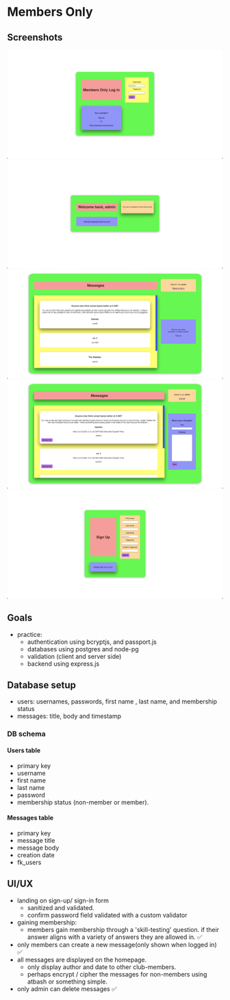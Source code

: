 # Members Only
## Screenshots
![login](/login.png)
![dashboard](/dashboard.png)
![ciphered](/ciphered-messages.png)
![messages](/messages.png)
![signup](/signup.png)
## Goals
- practice:
    - authentication using bcryptjs, and passport.js
    - databases using postgres and node-pg
    - validation (client and server side)
    - backend using express.js
## Database setup
- users: usernames, passwords, first name , last name, and membership status
- messages: title, body and timestamp

### DB schema
#### Users table
- primary key
- username
- first name
- last name
- password
- membership status (non-member or member).

#### Messages table
- primary key
- message title
- message body
- creation date
- fk_users

## UI/UX
- landing on sign-up/ sign-in form
    - sanitized and validated.
    - confirm password field validated with a custom validator
- gaining membership: 
    - members gain membership through a 'skill-testing' question. if their answer aligns with a variety of answers they are allowed in. ✅
- only members can create a new message(only shown when logged in) ✅
- all messages are displayed on the homepage. 
    - only display author and date to other club-members. 
    - perhaps encrypt / cipher the messages for non-members using atbash or something simple.
- only admin can delete messages ✅
